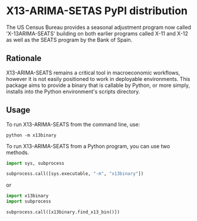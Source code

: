 X13-ARIMA-SETAS PyPI distribution
=================================

The US Census Bureau provides a seasonal adjustment program now called 'X-13ARIMA-SEATS' building on both earlier programs called X-11 and X-12 as well as the SEATS program by the Bank of Spain.

Rationale
---------

X13-ARIMA-SEATS remains a critical tool in macroeconomic workflows, however it is not easily positioned to work in deployable environments.
This package aims to provide a binary that is callable by Python, or more simply, installs into the Python environment's scripts directory.

Usage
-----

To run X13-ARIMA-SEATS from the command line, use:

```shell
python -m x13binary
```

To run X13-ARIMA-SEATS from a Python program, you can use two methods.

```python
import sys, subprocess

subprocess.call([sys.executable, "-m", "x13binary"])
```

or

```python
import x13binary
import subprocess

subprocess.call([x13binary.find_x13_bin()])
```
